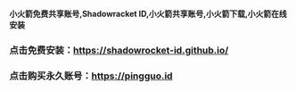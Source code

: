 #### 小火箭免费共享账号,Shadowracket ID,小火箭共享账号,小火箭下载,小火箭在线安装
###  点击免费安装：https://shadowrocket-id.github.io/


###  点击购买永久账号：https://pingguo.id

